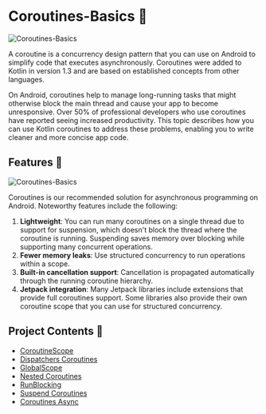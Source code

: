 # Coroutines-Basics 🧵

![Coroutines-Basics](https://miro.medium.com/max/800/1*1tDZwUd3NMQuIjZVkv-r0w.png)

A coroutine is a concurrency design pattern that you can use on Android to simplify code that executes asynchronously. Coroutines were added to Kotlin in version 1.3 and are based on established concepts from other languages.

On Android, coroutines help to manage long-running tasks that might otherwise block the main thread and cause your app to become unresponsive. Over 50% of professional developers who use coroutines have reported seeing increased productivity. This topic describes how you can use Kotlin coroutines to address these problems, enabling you to write cleaner and more concise app code.


## Features 👀

![Coroutines-Basics](https://www.chaddha.me/content/images/2020/12/Kotlin-Coroutises-Fundamentals_o-2.jpg)

Coroutines is our recommended solution for asynchronous programming on Android. Noteworthy features include the following:

1. **Lightweight**: You can run many coroutines on a single thread due to support for suspension, which doesn't block the thread where the coroutine is running. Suspending saves memory over blocking while supporting many concurrent operations.
2. **Fewer memory leaks**: Use structured concurrency to run operations within a scope.  
3. **Built-in cancellation support**: Cancellation is propagated automatically through the running coroutine hierarchy.
4. **Jetpack integration**: Many Jetpack libraries include extensions that provide full coroutines support. Some libraries also provide their own coroutine scope that you can use for structured concurrency.

## Project Contents 📜

- [CoroutineScope](https://github.com/ZeynelErdiKarabulut/CoroutineBasics/blob/master/app/src/main/java/com/zeynelerdi/CoroutineBasics/CoroutineScopeClass.kt)
- [Dispatchers Coroutines](https://github.com/ZeynelErdiKarabulut/CoroutineBasics/blob/master/app/src/main/java/com/zeynelerdi/CoroutineBasics/DispatchersCoroutines.kt)
- [GlobalScope](https://github.com/ZeynelErdiKarabulut/CoroutineBasics/blob/master/app/src/main/java/com/zeynelerdi/CoroutineBasics/GlobalScopeClass.kt)
- [Nested Coroutines](https://github.com/ZeynelErdiKarabulut/CoroutineBasics/blob/master/app/src/main/java/com/zeynelerdi/CoroutineBasics/NestedCoroutines.kt)
- [RunBlocking](https://github.com/ZeynelErdiKarabulut/CoroutineBasics/blob/master/app/src/main/java/com/zeynelerdi/CoroutineBasics/RunBlockingClass.kt)
- [Suspend Coroutines](https://github.com/ZeynelErdiKarabulut/CoroutineBasics/blob/master/app/src/main/java/com/zeynelerdi/CoroutineBasics/SuspendCoroutines.kt)
- [Coroutines Async](https://github.com/ZeynelErdiKarabulut/CoroutineBasics/blob/master/app/src/main/java/com/zeynelerdi/CoroutineBasics/CoroutinesAsync.kt)
